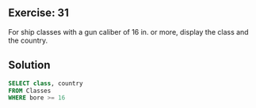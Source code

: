 ## Exercise: 31

For ship classes with a gun caliber of 16 in. or more, display the class and the country.

## Solution

```sql
SELECT class, country
FROM Classes
WHERE bore >= 16
```
